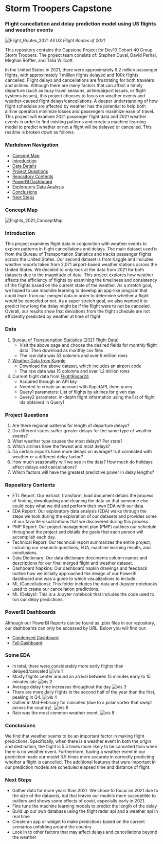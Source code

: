 # **Storm Troopers Capstone**
### Flight cancellation and delay prediction model using US flights and weather events


![Flight_Routes_2021](https://i.imgur.com/H0PuJh2.png)
*All US Flight Routes of 2021*


This repository contains the Capstone Project for Dev10 Cohort 40 Group Storm Troopers. The project team consists of: Stephen Duval, David Perhai, Meghan Roffler, and Talia Willcott. 

In the United States in 2021, there were approximately 6.2 million passenger flights, with approximately 1 million flights delayed and 100k flights cancelled. Flight delays and cancellations are frustrating for both travelers and airlines. Although there are many factors that can affect a timely departure (such as busy travel seasons, airline/airport issues, or flight systems issues), this project chooses to focus on weather events and weather-caused flight delays/cancellations. A deeper understanding of how flight schedules are affected by weather has the potential to help both airline operators minimize losses and passengers maximize ease of travel. This project will examine 2021 passenger flight data and 2021 weather events in order to find existing patterns and create a machine learning model to predict whether or not a flight will be delayed or cancelled. This readme is broken down as follows:

### Markdown Navigation
<!-- TOC -->
- [Concept Map](#Concept-Map)
- [Introduction](#Introduction)
- [Data Details](#Data)
- [Project Questions](#Project-Questions)
- [Repository Contents](#Repository-Contents)
- [PowerBI Dashboard](#PowerBI-Dashboard)
- [Exploratory Data Analysis](#Some-EDA)
- [Conclusions](#Conclusions)
- [Next Steps](#Next-Steps)

<!-- /TOC -->

### Concept Map
![Flights_2021_ConceptMap](https://i.imgur.com/Qp5YarF.jpeg)

### Introduction
This project examines flight data in conjunction with weather events to explore patterns in flight cancellations and delays. The main dataset used is from the Bureau of Transportation Statistics and tracks passenger flights across the United States. Our second dataset is from Kaggle and includes weather reports taken from 2,071 airport-based weather stations across the United States. We decided to only look at the data from 2021 for both datasets due to the magnitude of data. This project explores how weather affects the efficiency of flights by examining the timeliness and consistency of the flights based on the current state of the weather. As a stretch goal, we hoped to use machine learning to develop an app-like program that could learn from our merged data in order to determine whether a flight would be canceled or not. As a super stretch goal, we also wanted it to predict how long the delay might be if the flight were to not be canceled. Overall, our results show that deviations from the flight schedule are not efficiently predicted by weather at time of flight.

### Data
1. [Bureau of Transportation Statistics](https://www.transtats.bts.gov/Tables.asp?QO_VQ=EFD&QO_anzr=Nv4yv0r%FDb0-gvzr%FDcr4s14zn0pr%FDQn6n&QO_fu146_anzr=b0-gvzr) (2021 Flight Data)
	- Visit the above page and choose the desired fields for monthly flight data. Then download as monthly csv files
	- The raw data was 52 columns and over 6 million rows
2. [Weather Data from Kaggle](https://www.kaggle.com/datasets/sobhanmoosavi/us-weather-events)
	- Download the above dataset, which includes an airport code
	- The raw data was 15 columns and over 1.2 million rows
3. Current flight data from [FlightRadar24](https://www.flightradar24.com/42.85,-93.35/6)
	- Acquired through an API key
	- Needed to create an account with RapidAPI, them query
	- Query1 parameters: List of flights by airlines for given day
	- Query2 parameter: In-depth flight information using the list of flight ids obtained in Query1


### Project Questions
1. Are there regional patterns for length of departure delays?
2. Do different states suffer greater delays for the same type of weather events?
3. What weather type causes the most delays? Per state? 
4. Which airlines have the fewest and most delays?
5. Do certain airports have more delays on average? Is it correlated with weather or a different delay factor?
6. How much seasonality will we see in the data? How much do holidays affect delays and cancellations?
7. Which factors will have the greatest predictive power in delay lengths?


### Repository Contents 
- ETL Report: Our extract, transform, load document details the process of finding, downloading and cleaning the data so that someone else could copy what we did and perform their own EDA with our data.
- EDA Report: Our exploratory data analysis (EDA) walks through the steps we took during the exploration of our datasets and provides some of our favorite visualizations that we discovered during this process.
- PMP Report: Our project management plan (PMP) outlines our schedule throughout the project and details the goals that each person will accomplish each day. 
- Technical Report: Our technical report summarizes the entire project, including our research questions, EDA, machine learning results, and conclusions. 
- Data Dictionary: Our data dictionary documents column names and descriptions for our final merged flight and weather dataset.
- Dashboard Napkins: Our dashboard napkin drawings and feedback outline how we initially approached the design of our PowerBI dashboard and was a guide to which visualizations to include. 
- ML (Cancellations): This folder includes the data and Jupyter notebooks used to create our cancellation predictions.
- ML (Delays): This is a Jupyter notebook that includes the code used to run our delay predictions. 


### PowerBI Dashboards
Although our PowerBI Reports can be found as .pbix files in our repository, our dashboards can only be accessed by URL. Below you will find our:
- [Condensed Dashboard](https://app.powerbi.com/groups/1babf15b-e7e7-40a7-93bc-1583b618e8b5/dashboards/921be722-5b40-400c-a03f-ec34c618686d)
- [Full Dashboard](https://app.powerbi.com/groups/1babf15b-e7e7-40a7-93bc-1583b618e8b5/dashboards/2737bc96-c3a4-4e7e-b523-be083aeaca01)


### Some EDA
- In total, there were considerably more early flights than delayed/canceled
![vis 1](https://i.imgur.com/wd0c5ql.png)
- Mosty flights center around an arrival between 15 minutes early to 15 minutes late
![vis 2](https://i.imgur.com/OammVMs.png)
- Average delay time increases throughout the day
![vis 3](https://i.imgur.com/M2opM4D.png)
- There are more daily flights in the second half of the year than the first, peaking in Q4.
![vis 4](https://i.imgur.com/quKCDHB.png)
- Outlier in Mid-February for canceled (due to a polar vortex that swept across the country).
![vis 6](https://i.imgur.com/DDydylM.png)
- Rain was the most common weather event.
![vis 8](https://i.imgur.com/8qrvLe1.png)


### Conclusions
We find that weather seems to be an important factor in making flight predictions. Specifically, when there is a weather event in both the origin and destination, the flight is 5.5 times more likely to be cancelled than when there is no weather event. Furthermore, having a weather event in our prediction made our model 3.5 times more accurate in correctly predicting whether a flight is cancelled. The additional features that were important in our prediction models are scheduled elapsed time and distance of flight. 


### Next Steps 
- Gather data for more years than 2021. We chose to focus on 2021 due to the size of the datasets, but that leaves our models more susceptible to outliers and shows some effects of covid, especially early in 2021.
- Fine tune the machine learning models to predict the length of the delay
- Build up our own database using the flight radar api and a weather api in real time
- Create an app or widget to make predictions based on the current scenarios unfolding around the country
- Look in to other factors that may affect delays and cancellations beyond the weather






	

